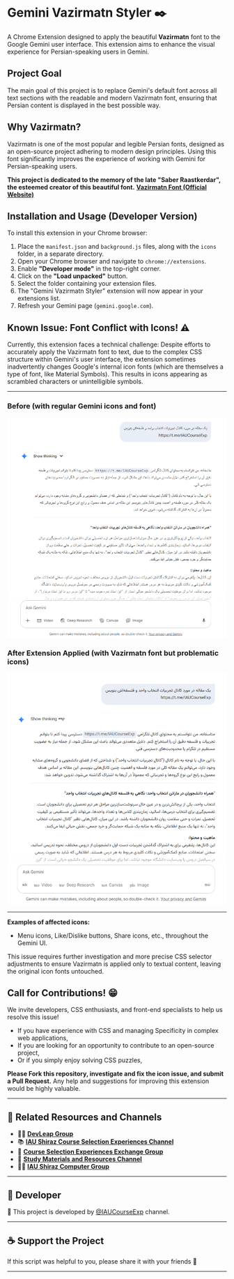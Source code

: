 # Gemini Vazirmatn Styler ✒️

A Chrome Extension designed to apply the beautiful **Vazirmatn** font to the Google Gemini user interface. This extension aims to enhance the visual experience for Persian-speaking users in Gemini.

## Project Goal

The main goal of this project is to replace Gemini's default font across all text sections with the readable and modern Vazirmatn font, ensuring that Persian content is displayed in the best possible way.

## Why Vazirmatn?

Vazirmatn is one of the most popular and legible Persian fonts, designed as an open-source project adhering to modern design principles. Using this font significantly improves the experience of working with Gemini for Persian-speaking users.

**This project is dedicated to the memory of the late "Saber Raastkerdar", the esteemed creator of this beautiful font.**
**[Vazirmatn Font (Official Website)](https://rastikerdar.github.io/vazirmatn/fa)**

## Installation and Usage (Developer Version)

To install this extension in your Chrome browser:

1.  Place the `manifest.json` and `background.js` files, along with the `icons` folder, in a separate directory.
2.  Open your Chrome browser and navigate to `chrome://extensions`.
3.  Enable **"Developer mode"** in the top-right corner.
4.  Click on the **"Load unpacked"** button.
5.  Select the folder containing your extension files.
6.  The "Gemini Vazirmatn Styler" extension will now appear in your extensions list.
7.  Refresh your Gemini page (`gemini.google.com`).

## Known Issue: Font Conflict with Icons! ⚠️

Currently, this extension faces a technical challenge:
Despite efforts to accurately apply the Vazirmatn font to text, due to the complex CSS structure within Gemini's user interface, the extension sometimes inadvertently changes Google's internal icon fonts (which are themselves a type of font, like Material Symbols). This results in icons appearing as scrambled characters or unintelligible symbols.

---

### **Before (with regular Gemini icons and font)**

![Image Before Correct Styling](before.png)

### **After Extension Applied (with Vazirmatn font but problematic icons)**

![Image After Applying Extension - Problematic Icons](after.png)

---

**Examples of affected icons:**

* Menu icons, Like/Dislike buttons, Share icons, etc., throughout the Gemini UI.

This issue requires further investigation and more precise CSS selector adjustments to ensure Vazirmatn is applied only to textual content, leaving the original icon fonts untouched.

## Call for Contributions! 😁

We invite developers, CSS enthusiasts, and front-end specialists to help us resolve this issue!

* If you have experience with CSS and managing Specificity in complex web applications,
* If you are looking for an opportunity to contribute to an open-source project,
* Or if you simply enjoy solving CSS puzzles,

**Please Fork this repository, investigate and fix the icon issue, and submit a Pull Request.**
Any help and suggestions for improving this extension would be highly valuable.

---

## 📢 Related Resources and Channels

-   🧑‍💻 **[DevLeap Group](https://t.me/DevLeap)**
-   📚 **[IAU Shiraz Course Selection Experiences Channel](https://t.me/IAUCourseExp)**
-   👥 **[Course Selection Experiences Exchange Group](https://t.me/IAUCourseExpGroup)**
-   📘 **[Study Materials and Resources Channel](https://t.me/jozveiau)**
-   👨‍🏫 **[IAU Shiraz Computer Group](https://t.me/computeriaushz)**

---

## 🤖 Developer

📌 This project is developed by [@IAUCourseExp](https://t.me/IAUCourseExp) channel.

---

## ☕ Support the Project

If this script was helpful to you, please share it with your friends 💙

---
